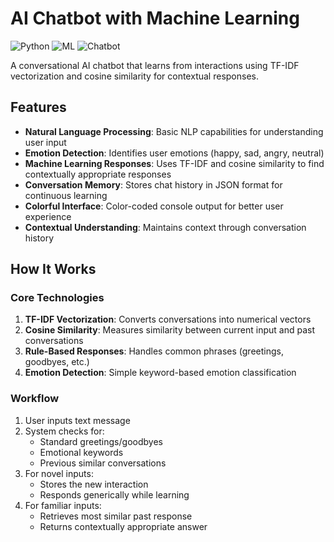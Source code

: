 # AI Chatbot with Machine Learning

![Python](https://img.shields.io/badge/Python-3.6+-blue.svg)
![ML](https://img.shields.io/badge/Machine-Learning-orange.svg)
![Chatbot](https://img.shields.io/badge/Type-Chatbot-green.svg)

A conversational AI chatbot that learns from interactions using TF-IDF vectorization and cosine similarity for contextual responses.

## Features

- **Natural Language Processing**: Basic NLP capabilities for understanding user input
- **Emotion Detection**: Identifies user emotions (happy, sad, angry, neutral)
- **Machine Learning Responses**: Uses TF-IDF and cosine similarity to find contextually appropriate responses
- **Conversation Memory**: Stores chat history in JSON format for continuous learning
- **Colorful Interface**: Color-coded console output for better user experience
- **Contextual Understanding**: Maintains context through conversation history

## How It Works

### Core Technologies

1. **TF-IDF Vectorization**: Converts conversations into numerical vectors
2. **Cosine Similarity**: Measures similarity between current input and past conversations
3. **Rule-Based Responses**: Handles common phrases (greetings, goodbyes, etc.)
4. **Emotion Detection**: Simple keyword-based emotion classification

### Workflow

1. User inputs text message
2. System checks for:
   - Standard greetings/goodbyes
   - Emotional keywords
   - Previous similar conversations
3. For novel inputs:
   - Stores the new interaction
   - Responds generically while learning
4. For familiar inputs:
   - Retrieves most similar past response
   - Returns contextually appropriate answer

